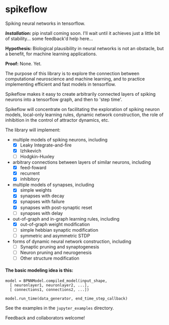 # spikeflow

Spiking neural networks in tensorflow.

***Installation:*** pip install coming soon. I'll wait until it achieves just a little bit of stability... some feedback'd help here...



**Hypothesis:** Biological plausibility in neural networks is not an obstacle, but a benefit, for machine learning applications.

**Proof:** None. Yet.

The purpose of this library is to explore the connection between computational neuroscience and machine learning, and to practice implementing efficient and fast models in tensorflow.

Spikeflow makes it easy to create arbitrarily connected layers of spiking neurons into a tensorflow graph, and then to 'step time'.

Spikeflow will concentrate on facilitating the exploration of spiking neuron models, local-only learning rules, dynamic network construction, the role of inhibition in the control of attractor dynamics, etc.

The library will implement:
- multiple models of spiking neurons, including
  - [x] Leaky Integrate-and-fire
  - [x] Izhikevich
  - [ ] Hodgkin-Huxley
- arbitrary connections between layers of similar neurons, including
  - [x] feed-foward
  - [x] recurrent
  - [x] inhibitory
- multiple models of synapses, including
  - [x] simple weights
  - [x] synapses with decay
  - [x] synapses with failure
  - [x] synapses with post-synaptic reset
  - [ ] synapses with delay
- out-of-graph and in-graph learning rules, including
  - [x] out-of-graph weight modification
  - [ ] simple hebbian synaptic modification
  - [ ] symmetric and asymmetric STDP
- forms of dynamic neural network construction, including
  - [ ] Synaptic pruning and synaptogenesis
  - [ ] Neuron pruning and neurogenesis
  - [ ] Other structure modification

#### The basic modeling idea is this:

```
model = BPNNModel.compiled_model(input_shape,
  [ neuronlayer1, neuronlayer2, ...],
  [ connections1, connections2, ...])

model.run_time(data_generator, end_time_step_callback)
```

See the examples in the `jupyter_examples` directory.

Feedback and collaborators welcome!
